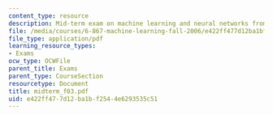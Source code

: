 ```yaml
---
content_type: resource
description: Mid-term exam on machine learning and neural networks from Fall 2006.
file: /media/courses/6-867-machine-learning-fall-2006/e422ff477d12ba1bf2544e6293535c51_midterm_f03.pdf
file_type: application/pdf
learning_resource_types:
- Exams
ocw_type: OCWFile
parent_title: Exams
parent_type: CourseSection
resourcetype: Document
title: midterm_f03.pdf
uid: e422ff47-7d12-ba1b-f254-4e6293535c51
---
```

